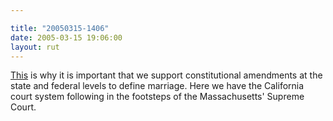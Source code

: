 ```yaml
---

title: "20050315-1406"
date: 2005-03-15 19:06:00
layout: rut
---
```


<p> <a href="http://news.findlaw.com/ap/o/51//03-14-2005/4d39000379f59549.html">This</a>
is why it is important that we support constitutional amendments
at the state and federal levels to define marriage.  Here we have
the California court system following in the footsteps of the
Massachusetts' Supreme Court.</p>

